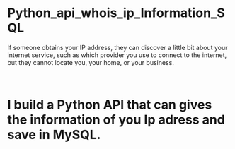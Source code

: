 # Python_api_whois_ip_Information_SQL

If someone obtains your IP address, they can discover a little bit about your internet service, such as which provider you use to connect to the internet, but they cannot locate you, your home, or your business.

<br/>
<h1>I build a Python API that can gives the information of you Ip adress and save in MySQL. </h1>

